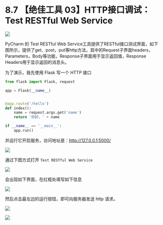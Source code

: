 # 8.7 【绝佳工具 03】HTTP接口调试：Test RESTful Web Service

![](http://image.iswbm.com/20200804124133.png)

PyCharm 的 Test RESTful Web Service工具提供了RESTful接口测试界面，如下图所示，提供了get、post，put等http方法，其中的Request子界面headers，Parameters，Body等功能，Response子界面用于显示返回值，Response Headers用于显示返回的消息头。

为了演示，我先使用 Flask 写一个 HTTP 接口

```python
from flask import Flask, request

app = Flask(__name__)


@app.route('/hello')
def index():
    name = request.args.get('name')
    return '你好，' + name

if __name__ == '__main__':
    app.run()
```

并运行它开启服务，访问地址是：http://127.0.0.1:5000/

![](http://image.iswbm.com/20200825075118.png)

通过下图方式打开 `Test RESTful Web Service`

![](http://image.iswbm.com/20200825073354.png)

会出现如下界面，在红框处填写如下信息

![](http://image.iswbm.com/20200825075226.png)

然后点击最左边的运行按钮，即可向服务器发送 http 请求。

![](http://image.iswbm.com/20200825075434.png)

![](http://image.iswbm.com/20200607174235.png)